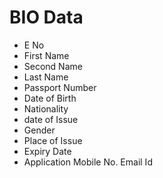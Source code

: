 
# BIO Data
- E No
- First Name
- Second Name
- Last Name
- Passport Number
- Date of Birth 
- Nationality
- date of Issue
- Gender
- Place of Issue
- Expiry Date
- Application Mobile No.
Email Id
